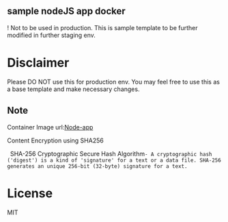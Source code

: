 ## sample nodeJS app docker

! Not to be used in production. This is sample template to be further modified in further staging env.

# Disclaimer
Please DO NOT use this for production env. You may feel free to use this as a base template and make necessary changes.

## Note
Container Image url:[Node-app](https://hub.docker.com/r/jningtho/node-app/)

Content Encryption using SHA256

`
`SHA-256 Cryptographic Secure Hash Algorithm` - A cryptographic hash ('digest') is a kind of 'signature' for a text or a data file. SHA-256 generates an unique 256-bit (32-byte) signature for a text.
`

# License
MIT
